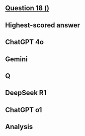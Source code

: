 ## [Question 18 ()]()



## Highest-scored answer 



## ChatGPT 4o


## Gemini


## Q


## DeepSeek R1



## ChatGPT o1



## Analysis 

